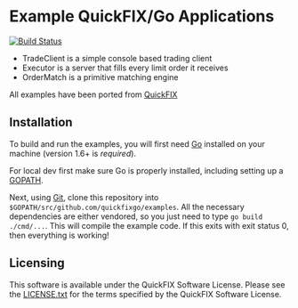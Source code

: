 Example QuickFIX/Go Applications
================================

[![Build Status](https://travis-ci.org/quickfixgo/examples.svg?branch=master)](https://travis-ci.org/quickfixgo/examples)

* TradeClient is a simple console based trading client
* Executor is a server that fills every limit order it receives
* OrderMatch is a primitive matching engine 

All examples have been ported from [QuickFIX](http://quickfixengine.org)

Installation
------------

To build and run the examples, you will first need [Go](http://www.golang.org) installed on your machine (version 1.6+ is *required*).

For local dev first make sure Go is properly installed, including setting up a [GOPATH](http://golang.org/doc/code.html#GOPATH).

Next, using [Git](https://git-scm.com/), clone this repository into `$GOPATH/src/github.com/quickfixgo/examples`. All the necessary dependencies are either vendored, so you just need to type `go build ./cmd/...`. This will compile the example code. If this exits with exit status 0, then everything is working!

Licensing
---------

This software is available under the QuickFIX Software License. Please see the [LICENSE.txt](https://github.com/quickfixgo/examples/blob/master/LICENSE.txt) for the terms specified by the QuickFIX Software License.
